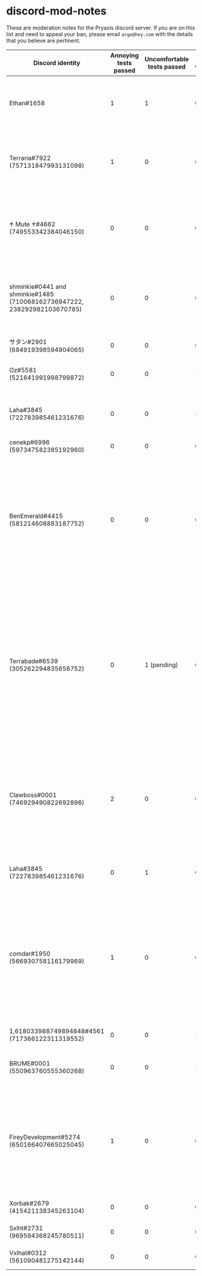 # discord-mod-notes
These are moderation notes for the Pryaxis discord server. If you are on this list and need to appeal your ban, please email `argo@hey.com` with the details that you believe are pertinent.

|Discord identity|Annoying tests passed|Uncomfortable tests passed|Other warnings|Notes/Actions performed|Moderation|
|---|--|--|--|---------|---------|
|Ethan#1658|1|1|0|Posted a phishing message in every channel, the message pinged @everyone and had a suspicious link to some fake Discord Nitro giveaway.|All messages deleted, permanently banned by moist.|
|Terraria#7922 (757131847993131098)|1|0|0|Temporarily banned for nickname changing abuse after repeatedly being renamed to not have a nickname intentionally designed to appear at the top of the online user list.||
|♰ Mute ♰#4662 (749553342384046150)|0|0|0|Permanently banned and deleted all messages from 7 days prior after spamming every channel with a phishing link, and also had a user description that said that all women were braindead.||
|shminkie#0441 and shminkie#1485 (710068162736947222, 238292982103670785)|0|0|0|This user has an alt account: shminkie#1485 (710068162736947222, 238292982103670785). There are no notes for this user other than the fact that we have mistakenly banned them twice.||
|サタン#2901 (684919398594904065)|0|0|0|We are certain this user is scamming people. Permanently banned.||
|Oz#5581 (521641991998799872)|0|0|1|Silenced. Ignored ToS warning re: giving instructions on how to crash clients.||
|Laha#3845 (722783985461231676)|0|0|2|Silenced. Ignored ToS warning re: asking how to crash clients, then giving example of how to crash clients. Left the server to evade silence role.||
|cenekp#6996 (597347582385192960)|0|0|0|Posted a phishing link. Permabanned.||
|BenEmerald#4415 (581214608883187752)|0|0|0|Permanently banned due to ToS violations reported to moderation team, specifically violation of "defame, libel, ridicule, mock, stalk, threaten, harass, intimidate or abuse anyone;" and "engage in conduct that is fraudulent or illegal or otherwise harmful to Discord or any other user;" and "defame, libel, ridicule, mock, stalk, threaten, harass, intimidate or abuse anyone;"||
|Terrabade#6539 (305262294835658752)|0|1 (pending)|0|Reported for violating uncomfortable rule, however, they left the server prior to any moderation action taking place. Therefore, they are to be silenced on sight and given a warning related to using others for the purposes of being self-congratulatory and unconstructive. Escalated to ban after they joined the server, chatted away, and left. They appealed again and said they wouldn't be the way they were behaving before, and the moderation team accepted the silence appeal.||
|Clawboss#0001 (746929490822692896)|2|0|0|Muted for pinging the entire moderation team to ask a question when the guidelines clearly say that you should not be attention seeking. Banned for evading the silence role without even acknowleding it by rejoining the server to clear the role and then proceeding to ask for direct links to random things.||
|Laha#3845 (722783985461231676)|0|1|0|Warned about being toxic after commenting on someone's English-as-a-second-language skills.|
|comdar#1950 (566930758116179969)|1|0|0|Trolling: Attempted to spam ping @everyone at least 21 times, made toxic posts in tshock/discussions, using inappropriate profile image on discord, the same person who continuously made inflammatory posts regarding tshock and its contributors. Previously known on GitHub as 'Grif946' which is now deleted. Now, ban revoked, last chance appeal accepted.||
|𝟣,618033988749894848#4561 (717366122311319552)|0|0|1|Dropped a Terraria 0-day in Discord, warned about Discord ToS.||
|BRUME#0001 (550963760555360268)|0|0|1|Linked to cheats while asking how to stop said cheats from working. Message deleted. Warned about Discord ToS.||
|FireyDevelopment#5274 (650166407665025045)|1|0|0|Asked for status of updates twice in 2 minutes, and was subsequently warned about asking for updates. After being warned, deleted messages to make it look less like spam occurred. Then, pinged @hakusaro with a message saying "don't ping me" and then deleted the message. Sent to silence channel.||
|Xorbak#2679 (415421138345263104)|0|0|0|Banned. Discussing / planning DDoS attempts, botting, hacking||
|Sxlht#2731 (969594368245780511)|0|0|0|Banned. Discussing / planning DDoS attempts, botting, hacking||
|Vxlhat#0312 (561090481275142144)|0|0|0|Banned. Discussing / planning DDoS attempts, botting, hacking||

